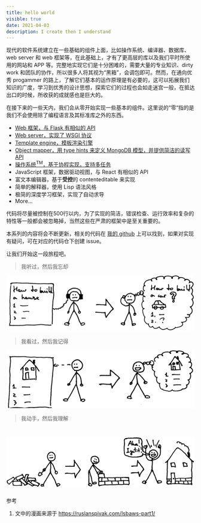 ```yaml
---
title: hello world
visible: true
date: 2021-04-03
description: I create then I understand
---
```


现代的软件系统建立在一些基础的组件上面，比如操作系统、编译器、数据库、web server 和 web 框架等，在此基础上，才有了更高层的库以及我们平时所使用的网站和 APP 等。完整地实现它们是十分困难的，需要大量的专业知识、dirty work 和团队的协作，所以很多人将其视为“黑箱”，会调包即可。然而，在通向优秀 progammer 的路上，了解它们基本的运作原理是有必要的，这可以拓展我们知识的广度，学习到优秀的设计思想，探索它们的过程也会如走迷宫一般，在抵达出口的时候，所收获的成就感也是巨大的。

在接下来的一些天内，我们会从零开始实现一些基本的组件。这里说的“零“指的是我们不会使用除了编程语言及其标准库之外的东西。

* [Web 框架，与 Flask 有相似的 API](#)
* [Web server，实现了 WSGI 协议 ](#)
* [Template engine，模板渲染引擎](#)
* [Object mapper，用 type hints 来定义 MongoDB 模型，并提供简洁的读写  API](#)
* [操作系统<sup style="text-decoration: none;">TM</sup>，基于协程实现，支持多任务](#)
* JavaScript 框架，数据驱动视图，与 React 有相似的 API
* 富文本编辑器，基于**受控**的 contenteditable 来实现
* 简单的解释器，使用 Lisp 语法风格
* 极简的深度学习框架，实现了自动求导
* More...

代码将尽量被控制在500行以内，为了实现的简洁，错误检查、运行效率和复杂的特性等一般都会被忽略掉，当然这些在严肃的框架中是至关重要的。

本系列的内容将会不断更新，相关的代码在 [我的 github](https://github.com/cymoo) 上可以找到，如果对实现有疑问，可在对应的代码仓下创建 issue。

让我们开始这一段旅程吧。

> 我听过，然后我忘却

![see](./hear.png)

> 我看过，然后我记得

![see](./see.png)

> 我动手，然后我理解

![do](./do.png)
=======
参考

1. 文中的漫画来源于 <https://ruslanspivak.com/lsbaws-part1/>